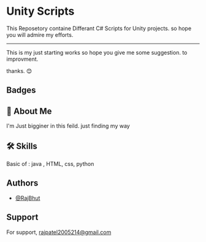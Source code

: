 # Unity Scripts

This Reposetory containe Differant  C# Scripts for Unity projects.
so hope you will admire my efforts.


---
This is my just starting works so hope you give me some suggestion. to improvment.

   thanks.
   😊
## Badges


## 🚀 About Me
I'm Just bigginer in this feild. just finding my way


## 🛠 Skills
Basic of : java , HTML, css, python




## Authors

- [@RajBhut](https://www.github.com/RajBhut)



## Support 

For support, rajpatel2005214@gmail.com
